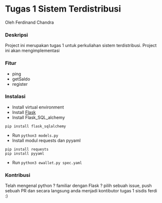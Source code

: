 # Tugas 1 Sistem Terdistribusi 

Oleh Ferdinand Chandra

### Deskripsi
Project ini merupakan tugas 1 untuk perkuliahan sistem terdistribusi. Project ini akan mengimplementasi 


### Fitur
* ping
* getSaldo
* register

### Instalasi
* Install virtual environment
* Install [Flask](http://flask.pocoo.org/docs/0.12/installation/)
* Install Flask_SQL_alchemy 
```shell
pip install flask_sqlalchemy
```
* Run `python3 models.py`
* Install modul requests dan pyyaml
```shell
pip install requests
pip install pyyaml	
```
* Run `python3 ewallet.py spec.yaml`

### Kontribusi

Telah mengenal python ? familiar dengan Flask ? pilih sebuah issue, push sebuah PR dan secara langsung anda menjadi kontibutor tugas 1 sisdis ferdi :)